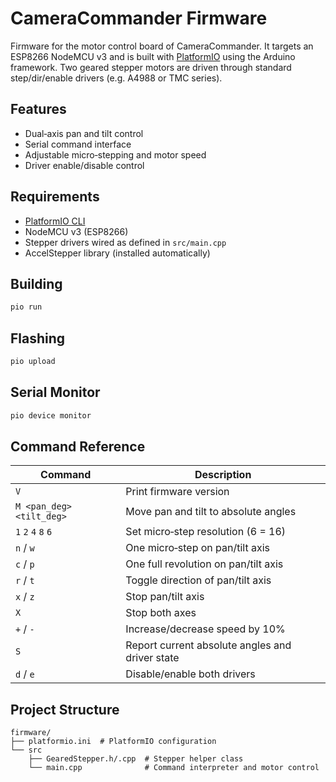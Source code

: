 # CameraCommander Firmware

Firmware for the motor control board of CameraCommander. It targets an
ESP8266 NodeMCU v3 and is built with [PlatformIO](https://platformio.org/)
using the Arduino framework. Two geared stepper motors are driven through
standard step/dir/enable drivers (e.g. A4988 or TMC series).

## Features

- Dual‑axis pan and tilt control
- Serial command interface
- Adjustable micro‑stepping and motor speed
- Driver enable/disable control

## Requirements

- [PlatformIO CLI](https://docs.platformio.org/en/latest/core/installation.html)
- NodeMCU v3 (ESP8266)
- Stepper drivers wired as defined in `src/main.cpp`
- AccelStepper library (installed automatically)

## Building

```sh
pio run
```

## Flashing

```sh
pio upload
```

## Serial Monitor

```sh
pio device monitor
```

## Command Reference

| Command | Description |
|---------|-------------|
| `V` | Print firmware version |
| `M <pan_deg> <tilt_deg>` | Move pan and tilt to absolute angles |
| `1` `2` `4` `8` `6` | Set micro‑step resolution (6 = 16) |
| `n` / `w` | One micro‑step on pan/tilt axis |
| `c` / `p` | One full revolution on pan/tilt axis |
| `r` / `t` | Toggle direction of pan/tilt axis |
| `x` / `z` | Stop pan/tilt axis |
| `X` | Stop both axes |
| `+` / `-` | Increase/decrease speed by 10% |
| `S` | Report current absolute angles and driver state |
| `d` / `e` | Disable/enable both drivers |

## Project Structure

```
firmware/
├── platformio.ini  # PlatformIO configuration
└── src
    ├── GearedStepper.h/.cpp  # Stepper helper class
    └── main.cpp              # Command interpreter and motor control
```

